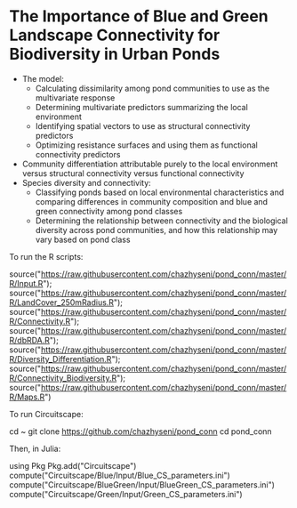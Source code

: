 
# The Importance of Blue and Green Landscape Connectivity for Biodiversity in Urban Ponds
- The model:
  - Calculating dissimilarity among pond communities to use as the multivariate response
  - Determining multivariate predictors summarizing the local environment
  - Identifying spatial vectors to use as structural connectivity predictors
  - Optimizing resistance surfaces and using them as functional connectivity predictors
- Community differentiation attributable purely to the local environment versus structural connectivity versus functional connectivity
- Species diversity and connectivity:
  - Classifying ponds based on local environmental characteristics and comparing differences in community composition and blue and green connectivity among pond classes
  - Determining the relationship between connectivity and the biological diversity across pond communities, and how this relationship may vary based on pond class



To run the R scripts:

source("https://raw.githubusercontent.com/chazhyseni/pond_conn/master/R/Input.R");
source("https://raw.githubusercontent.com/chazhyseni/pond_conn/master/R/LandCover_250mRadius.R");
source("https://raw.githubusercontent.com/chazhyseni/pond_conn/master/R/Connectivity.R");
source("https://raw.githubusercontent.com/chazhyseni/pond_conn/master/R/dbRDA.R");
source("https://raw.githubusercontent.com/chazhyseni/pond_conn/master/R/Diversity_Differentiation.R");
source("https://raw.githubusercontent.com/chazhyseni/pond_conn/master/R/Connectivity_Biodiversity.R");
source("https://raw.githubusercontent.com/chazhyseni/pond_conn/master/R/Maps.R")



To run Circuitscape:

cd ~
git clone https://github.com/chazhyseni/pond_conn
cd pond_conn


Then, in Julia:

using Pkg
Pkg.add("Circuitscape")
compute("Circuitscape/Blue/Input/Blue_CS_parameters.ini")
compute("Circuitscape/BlueGreen/Input/BlueGreen_CS_parameters.ini")
compute("Circuitscape/Green/Input/Green_CS_parameters.ini")